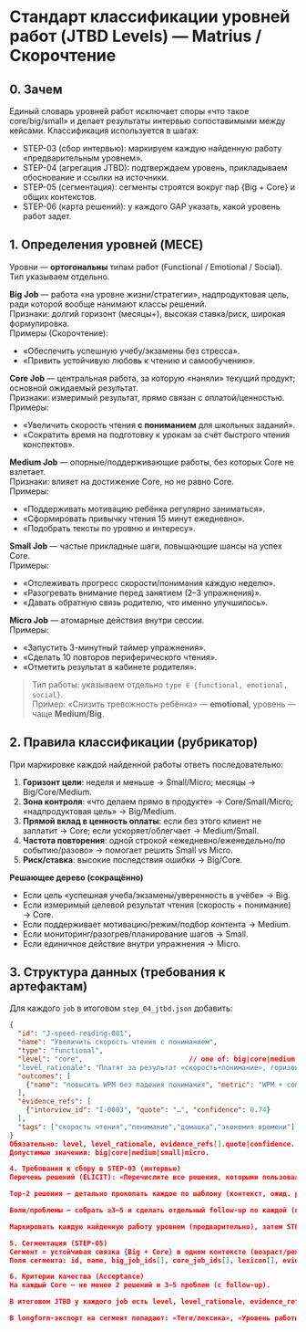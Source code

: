 # Стандарт классификации уровней работ (JTBD Levels) — Matrius / Скорочтение

## 0. Зачем
Единый словарь уровней работ исключает споры «что такое core/big/small» и делает результаты интервью сопоставимыми между кейсами. Классификация используется в шагах:
- STEP-03 (сбор интервью): маркируем каждую найденную работу «предварительным уровнем».
- STEP-04 (агрегация JTBD): подтверждаем уровень, прикладываем обоснование и ссылки на источники.
- STEP-05 (сегментация): сегменты строятся вокруг пар {Big + Core} и общих контекстов.
- STEP-06 (карта решений): у каждого GAP указать, какой уровень работ задет.

## 1. Определения уровней (MECE)
Уровни — **ортогональны** типам работ (Functional / Emotional / Social). Тип указываем отдельно.

**Big Job** — работа «на уровне жизни/стратегии», надпродуктовая цель, ради которой вообще нанимают классы решений.  
Признаки: долгий горизонт (месяцы+), высокая ставка/риск, широкая формулировка.  
Примеры (Скорочтение):  
- «Обеспечить успешную учебу/экзамены без стресса».  
- «Привить устойчивую любовь к чтению и самообучению».

**Core Job** — центральная работа, за которую «наняли» текущий продукт; основной ожидаемый результат.  
Признаки: измеримый результат, прямо связан с оплатой/ценностью.  
Примеры:  
- «Увеличить скорость чтения **с пониманием** для школьных заданий».  
- «Сократить время на подготовку к урокам за счёт быстрого чтения конспектов».

**Medium Job** — опорные/поддерживающие работы, без которых Core не взлетает.  
Признаки: влияет на достижение Core, но не равно Core.  
Примеры:  
- «Поддерживать мотивацию ребёнка регулярно заниматься».  
- «Сформировать привычку чтения 15 минут ежедневно».  
- «Подобрать тексты по уровню и интересу».

**Small Job** — частые прикладные шаги, повышающие шансы на успех Core.  
Примеры:  
- «Отслеживать прогресс скорости/понимания каждую неделю».  
- «Разогревать внимание перед занятием (2–3 упражнения)».  
- «Давать обратную связь родителю, что именно улучшилось».

**Micro Job** — атомарные действия внутри сессии.  
Примеры:  
- «Запустить 3-минутный таймер упражнения».  
- «Сделать 10 повторов периферического чтения».  
- «Отметить результат в кабинете родителя».

> Тип работы: указываем отдельно `type ∈ {functional, emotional, social}`.  
> Пример: «Снизить тревожность ребёнка» — **emotional**, уровень — чаще **Medium/Big**.

## 2. Правила классификации (рубрикатор)
При маркировке каждой найденной работы ответь последовательно:
1) **Горизонт цели**: неделя и меньше → Small/Micro; месяцы → Big/Core/Medium.  
2) **Зона контроля**: «что делаем прямо в продукте» → Core/Small/Micro; «надпродуктовая цель» → Big/Medium.  
3) **Прямой вклад в ценность оплаты**: если без этого клиент не заплатит → Core; если ускоряет/облегчает → Medium/Small.  
4) **Частота повторения**: одной строкой «ежедневно/еженедельно/по событию/разово» → помогает решить Small vs Micro.  
5) **Риск/ставка**: высокие последствия ошибки → Big/Core.

**Решающее дерево (сокращённо)**  
- Если цель «успешная учеба/экзамены/уверенность в учёбе» → Big.  
- Если измеримый целевой результат чтения (скорость + понимание) → Core.  
- Если поддерживает мотивацию/режим/подбор контента → Medium.  
- Если мониторинг/разогрев/планирование шагов → Small.  
- Если единичное действие внутри упражнения → Micro.

## 3. Структура данных (требования к артефактам)
Для каждого `job` в итоговом `step_04_jtbd.json` добавить:
```json
{
  "id": "J-speed-reading-001",
  "name": "Увеличить скорость чтения с пониманием",
  "type": "functional",
  "level": "core",                          // one of: big|core|medium|small|micro
  "level_rationale": "Платят за результат «скорость+понимание», горизонт ~недели/месяцы",
  "outcomes": [
    {"name": "повысить WPM без падения понимания", "metric": "WPM + comprehension %"}
  ],
  "evidence_refs": [
    {"interview_id": "I-0003", "quote": "…", "confidence": 0.74}
  ],
  "tags": ["скорость чтения","понимание","домашка","экономия времени"]
}
Обязательно: level, level_rationale, evidence_refs[].quote|confidence.
Допустимые значения: big|core|medium|small|micro.

4. Требования к сбору в STEP-03 (интервью)
Перечень решений (ELICIT): «Перечислите все решения, которыми пользовались/пользуетесь, чтобы достичь {гипотеза Big/Core}».

Top-2 решения — детально прокопать каждое по шаблону (контекст, ожид. результат, барьеры, проблемы, стоимость, удовлетворённость, альтернативы).

Боли/проблемы — собрать ≥3–5 и сделать отдельный follow-up по каждой (контекст/частота/серьёзность/момент).

Маркировать каждую найденную работу уровнем (предварительно), затем STEP-04 подтвердит/исправит с обоснованием.

5. Сегментация (STEP-05)
Сегмент = устойчивая связка {Big + Core} в одном контексте (возраст/режим занятий/мотивация/критерии покупки) + лексикон.
Поля сегмента: id, name, big_job_ids[], core_job_ids[], lexicon[], evidence_refs[], priority.

6. Критерии качества (Acceptance)
На каждый Core — не менее 2 решений и 3–5 проблем (с follow-up).

В итоговом JTBD у каждого job есть level, level_rationale, evidence_refs.

В longform-экспорт на сегмент попадают: «Теги/лексика», «Уровень работы», список проблем (минимум 3) с мини-разборами.
